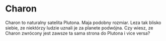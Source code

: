 # Charon

Charon to naturalny satelita Plutona. Maja podobny rozmiar. Leza tak blisko
siebie, ze niektórzy ludzie uznali je za planete podwójna. Czy wiesz, ze Charon
zwrócony jest zawsze ta sama strona do Plutona i vice versa?
